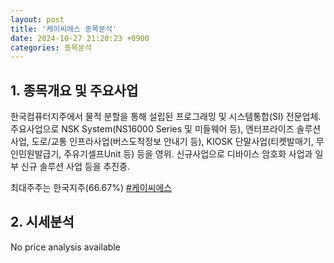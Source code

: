 ```yaml
---
layout: post
title: '케이씨에스 종목분석'
date: 2024-10-27 21:20:23 +0900
categories: 종목분석
---
```


## 1. 종목개요 및 주요사업

한국컴퓨터지주에서 물적 분할을 통해 설립된 프로그래밍 및 시스템통합(SI) 전문업체. 주요사업으로 NSK System(NS16000 Series 및 미들웨어 등), 엔터프라이즈 솔루션사업, 도로/교통 인프라사업(버스도착정보 안내기 등), KIOSK 단말사업(티켓발매기, 무인민원발급기, 주유기셀프Unit 등) 등을 영위. 신규사업으로 디바이스 암호화 사업과 일부 신규 솔루션 사업 등을 추진중.

최대주주는 한국지주(66.67%)
[#케이씨에스](#)

## 2. 시세분석

No price analysis available
